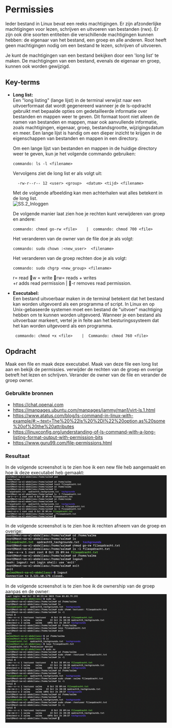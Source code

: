# Permissies 
Ieder bestand in Linux bevat een reeks machtigingen. Er zijn afzonderlijke machtigingen voor lezen, schrijven en uitvoeren van bestanden (rwx). Er zijn ook drie soorten entiteiten die verschillende machtigingen kunnen hebben: de eigenaar van het bestand, een groep en alle anderen. Root heeft geen machtigingen nodig om een bestand te lezen, schrijven of uitvoeren.

Je kunt de machtigingen van een bestand bekijken door een 'long list' te maken. De machtigingen van een bestand, evenals de eigenaar en groep, kunnen ook worden gewijzigd.

## Key-terms
* __Long list:__     
Een "long listing" (lange lijst) in de terminal verwijst naar een uitvoerformaat dat wordt gegenereerd wanneer je de ls-opdracht gebruikt met bepaalde opties om gedetailleerde informatie over bestanden en mappen weer te geven. Dit formaat toont niet alleen de namen van bestanden en mappen, maar ook aanvullende informatie, zoals machtigingen, eigenaar, groep, bestandsgrootte, wijzigingsdatum en meer. Een lange lijst is handig om een dieper inzicht te krijgen in de eigenschappen van bestanden en mappen in een directory.   

  Om een lange lijst van bestanden en mappen in de huidige directory weer te geven, kun je het volgende commando gebruiken:  
    
    ```
    commando: ls -l <filename>
  ```      
  Vervolgens ziet de long list er als volgt uit:    
  ```
    -rw-r--r-- 12 <user> <group>  <datum> <tijd> <filename>
  ```   
  Met de volgende afbeelding kan men achterhalen wat alles betekent in de long list.   
  ![SS.2_Inloggen](../00_includes/01_Linux/10.longlistuitleg.png)       
    
    De volgende manier laat zien hoe je rechten kunt verwijderen van groep en andere: 

     ```
    commando: chmod go-rw <file>    |  commando: chmod 700 <file>
  ```  
    
    Het veranderen van de owner van de file doe je als volgt: 
     ```
    commando: sudo chown :<new_user>  <filename>   
  ```   
  Het veranderen van de groep rechten doe je als volgt:
    ```
    commando: sudo chgrp <new_group> <filename>    
  ```   
  r= read w = write rw= reads + writes  
+r adds read permission  |  -r removes read permission.
  

* __Executabel:__   
Een bestand uitvoerbaar maken in de terminal betekent dat het bestand kan worden uitgevoerd als een programma of script. In Linux en op Unix-gebaseerde systemen moet een bestand de "uitvoer" machtiging hebben om te kunnen worden uitgevoerd. Wanneer je een bestand als uitvoerbaar markeert, vertel je in feite aan het besturingssysteem dat het kan worden uitgevoerd als een programma.  
  
   ```
    commando: chmod +x <file>    |  Commando: chmod 760 <file>
  ```


## Opdracht  
Maak een file en maak deze executabel. Maak van deze file een long list aan en bekijk de permissies. verwijder de rechten van de groep en overige betreft het lezen en schrijven. Verander de owner van de file en verander de groep owner. 

### Gebruikte bronnen
* https://chat.openai.com  
* https://manpages.ubuntu.com/manpages/jammy/man1/virt-ls.1.html  
* https://www.atatus.com/blog/ls-command-in-linux-with-example/#:~:text=The%20%22ls%20%2Dl%22%20option,as%20some%20of%20the%20attributes   
* https://linuxconfig.org/understanding-of-ls-command-with-a-long-listing-format-output-with-permission-bits   
* https://www.guru99.com/file-permissions.html 

### Resultaat
  
  In de volgende screenshot is te zien hoe ik een new file heb aangemaakt en hoe ik deze executabel heb gemaakt: 
![SS.2_Inloggen](../00_includes/01_Linux/11.NewFile.LongList.Executable-X.png)     

In de volgende screenshot is te zien hoe ik rechten afneem van de groep en overige:   
![SS.2_Inloggen](../00_includes/01_Linux/12.Removed_the_readandwritepermissions.png)     

  In de volgende screenshot is te zien hoe ik de ownership van de groep aanpas en de owner:     
  ![SS.2_Inloggen](../00_includes/01_Linux/13.changed_the_ownerand_group.png)  
   

